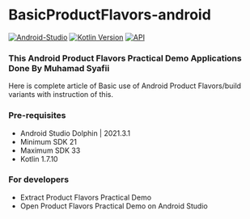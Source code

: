 # BasicProductFlavors-android

[![Android-Studio](https://img.shields.io/badge/Android%20Studio-4.0+-orange.svg?style=flat)](https://developer.android.com/studio/)
[![Kotlin Version](https://img.shields.io/badge/Kotlin-v1.4.10-blue.svg)](https://kotlinlang.org)
[![API](https://img.shields.io/badge/API-16%2B-brightgreen.svg?style=flat)](https://android-arsenal.com/api?level=19)

### This Android Product Flavors Practical Demo Applications Done By Muhamad Syafii
Here is complete article of Basic use of Android Product Flavors/build variants with instruction of this.


### Pre-requisites ###

* Android Studio Dolphin | 2021.3.1
* Minimum SDK 21
* Maximum SDK 33
* Kotlin 1.7.10

### For developers ###
* Extract Product Flavors Practical Demo
* Open Product Flavors Practical Demo on Android Studio
